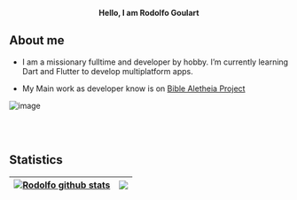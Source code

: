 <p align="center"><b>Hello, I am Rodolfo Goulart</b></p>

## About me
  * I am a missionary fulltime and developer by hobby. I’m currently learning Dart and Flutter to develop multiplatform apps.
  
  * My Main work as developer know is on [Bible Aletheia Project](https://github.com/rodolfogoulart/aletheia-core-model)

    
  ![image](https://github.com/rodolfogoulart/rodolfogoulart/assets/9324438/7efba6f4-2c86-4dde-b7d1-e65c709e9e00)

<br />
<br />

## Statistics
| <a href="https://github.com/anuraghazra/github-readme-stats"><img align="center" src="https://github-readme-stats.vercel.app/api?username=rodolfogoulart&show_icons=true&include_all_commits=true&theme=buefy&hide_border=true" alt="Rodolfo github stats" /></a> | <a href="https://github.com/anuraghazra/github-readme-stats"><img align="center" src="https://github-readme-stats.vercel.app/api/top-langs/?username=rodolfogoulart&layout=compact&theme=buefy&hide_border=true" /></a> |
| ------------- | ------------- |




<!--
**rodolfogoulart/rodolfogoulart** is a ✨ _special_ ✨ repository because its `README.md` (this file) appears on your GitHub profile.

Here are some ideas to get you started:

- 🔭 I’m currently working on ...
- 🌱 I’m currently learning ...
- 👯 I’m looking to collaborate on ...
- 🤔 I’m looking for help with ...
- 💬 Ask me about ...
- 📫 How to reach me: ...
- 😄 Pronouns: ...
- ⚡ Fun fact: ...
-->
